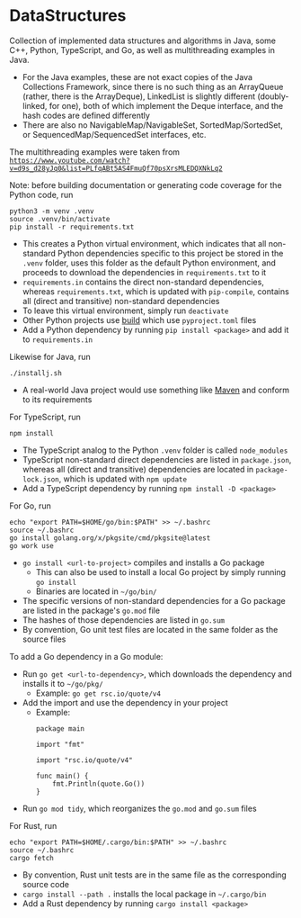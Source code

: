 # DataStructures

Collection of implemented data structures and algorithms in Java, some C++, Python, TypeScript, and Go, as well as multithreading examples in Java.

- For the Java examples, these are not exact copies of the Java Collections Framework, since there is no such thing as an ArrayQueue (rather, there is the ArrayDeque), LinkedList is slightly different (doubly-linked, for one), both of which implement the Deque interface, and the hash codes are defined differently
- There are also no NavigableMap/NavigableSet, SortedMap/SortedSet, or SequencedMap/SequencedSet interfaces, etc.

The multithreading examples were taken from [`https://www.youtube.com/watch?v=d9s_d28yJq0&list=PLfqABt5AS4FmuQf70psXrsMLEDQXNkLq2`](https://www.youtube.com/watch?v=d9s_d28yJq0&list=PLfqABt5AS4FmuQf70psXrsMLEDQXNkLq2)

Note: before building documentation or generating code coverage for the Python code, run

```
python3 -m venv .venv
source .venv/bin/activate
pip install -r requirements.txt
```

- This creates a Python virtual environment, which indicates that all non-standard Python dependencies specific to this project be stored in the `.venv` folder, uses this folder as the default Python environment, and proceeds to download the dependencies in `requirements.txt` to it
- `requirements.in` contains the direct non-standard dependencies, whereas `requirements.txt`, which is updated with `pip-compile`, contains all (direct and transitive) non-standard dependencies
- To leave this virtual environment, simply run `deactivate`
- Other Python projects use [build](https://build.pypa.io/en/stable/) which use `pyproject.toml` files
- Add a Python dependency by running `pip install <package>` and add it to `requirements.in`

Likewise for Java, run

```
./installj.sh
```

- A real-world Java project would use something like [Maven](https://github.com/chrislattman/datastructuresmvn) and conform to its requirements

For TypeScript, run

```
npm install
```

- The TypeScript analog to the Python `.venv` folder is called `node_modules`
- TypeScript non-standard direct dependencies are listed in `package.json`, whereas all (direct and transitive) dependencies are located in `package-lock.json`, which is updated with `npm update`
- Add a TypeScript dependency by running `npm install -D <package>`

For Go, run

```
echo "export PATH=$HOME/go/bin:$PATH" >> ~/.bashrc
source ~/.bashrc
go install golang.org/x/pkgsite/cmd/pkgsite@latest
go work use
```

- `go install <url-to-project>` compiles and installs a Go package
    - This can also be used to install a local Go project by simply running `go install`
    - Binaries are located in `~/go/bin/`
- The specific versions of non-standard dependencies for a Go package are listed in the package's `go.mod` file
- The hashes of those dependencies are listed in `go.sum`
- By convention, Go unit test files are located in the same folder as the source files

To add a Go dependency in a Go module:

- Run `go get <url-to-dependency>`, which downloads the dependency and installs it to `~/go/pkg/`
    - Example: `go get rsc.io/quote/v4`
- Add the import and use the dependency in your project
    - Example:
        ```
        package main

        import "fmt"

        import "rsc.io/quote/v4"

        func main() {
            fmt.Println(quote.Go())
        }
        ```
- Run `go mod tidy`, which reorganizes the `go.mod` and `go.sum` files

For Rust, run

```
echo "export PATH=$HOME/.cargo/bin:$PATH" >> ~/.bashrc
source ~/.bashrc
cargo fetch
```

- By convention, Rust unit tests are in the same file as the corresponding source code
- `cargo install --path .` installs the local package in `~/.cargo/bin`
- Add a Rust dependency by running `cargo install <package>`
